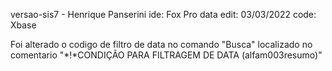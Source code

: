 versao-sis7 - Henrique Panserini
ide: Fox Pro
data edit: 03/03/2022
code: Xbase

<mod> Foi alterado o codigo de filtro de data no comando "Busca" localizado no comentario "*!*CONDIÇÃO PARA FILTRAGEM DE DATA (alfam003resumo)"

